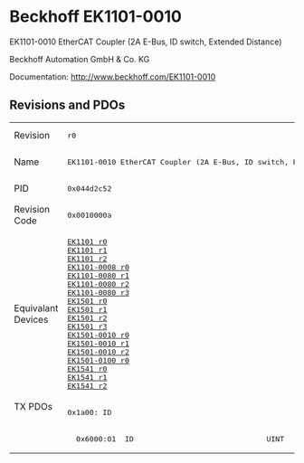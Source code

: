 # Beckhoff EK1101-0010

EK1101-0010 EtherCAT Coupler (2A E-Bus, ID switch, Extended Distance)

Beckhoff Automation GmbH & Co. KG

Documentation: <a href="http://www.beckhoff.com/EK1101-0010">http://www.beckhoff.com/EK1101-0010</a>

## Revisions and PDOs
<table>
<tr >
<td class="first">Revision</td>
<td ><pre>r0</pre></td>
</tr>
<tr >
<td class="first">Name</td>
<td ><pre>EK1101-0010 EtherCAT Coupler (2A E-Bus, ID switch, Extended Distance)</pre></td>
</tr>
<tr >
<td class="first">PID</td>
<td ><pre>0x044d2c52</pre></td>
</tr>
<tr >
<td class="first">Revision Code</td>
<td ><pre>0x0010000a</pre></td>
</tr>
<tr >
<td class="first">Equivalant Devices</td>
<td ><pre><a href="EK1101">EK1101 r0</a><br/><a href="EK1101">EK1101 r1</a><br/><a href="EK1101">EK1101 r2</a><br/><a href="EK1101-0008">EK1101-0008 r0</a><br/><a href="EK1101-0080">EK1101-0080 r1</a><br/><a href="EK1101-0080">EK1101-0080 r2</a><br/><a href="EK1101-0080">EK1101-0080 r3</a><br/><a href="EK1501">EK1501 r0</a><br/><a href="EK1501">EK1501 r1</a><br/><a href="EK1501">EK1501 r2</a><br/><a href="EK1501">EK1501 r3</a><br/><a href="EK1501-0010">EK1501-0010 r0</a><br/><a href="EK1501-0010">EK1501-0010 r1</a><br/><a href="EK1501-0010">EK1501-0010 r2</a><br/><a href="EK1501-0100">EK1501-0100 r0</a><br/><a href="EK1541">EK1541 r0</a><br/><a href="EK1541">EK1541 r1</a><br/><a href="EK1541">EK1541 r2</a></pre></td>
</tr>
<tr class="txpdo pdosection">
<td class="first" rowspan=2 valign=top>TX PDOs</td>
<td><pre>0x1a00: ID</pre></td>
<td></td>
</tr>
<tr class="txpdo">
<td ><pre>  0x6000:01  ID                              UINT</pre></td>
</tr>
</table>
